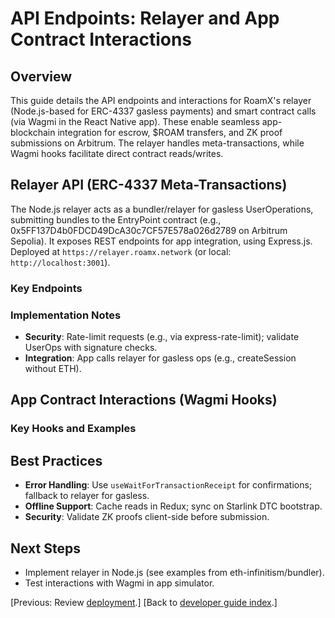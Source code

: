 # API Endpoints: Relayer and App Contract Interactions

## Overview

This guide details the API endpoints and interactions for RoamX's relayer (Node.js-based for ERC-4337 gasless payments) and smart contract calls (via Wagmi in the React Native app). These enable seamless app-blockchain integration for escrow, $ROAM transfers, and ZK proof submissions on Arbitrum. The relayer handles meta-transactions, while Wagmi hooks facilitate direct contract reads/writes.

## Relayer API (ERC-4337 Meta-Transactions)

The Node.js relayer acts as a bundler/relayer for gasless UserOperations, submitting bundles to the EntryPoint contract (e.g., 0x5FF137D4b0FDCD49DcA30c7CF57E578a026d2789 on Arbitrum Sepolia). It exposes REST endpoints for app integration, using Express.js. Deployed at `https://relayer.roamx.network` (or local: `http://localhost:3001`).

### Key Endpoints

### Implementation Notes

- **Security**: Rate-limit requests (e.g., via express-rate-limit); validate UserOps with signature checks.
- **Integration**: App calls relayer for gasless ops (e.g., createSession without ETH).

## App Contract Interactions (Wagmi Hooks)

### Key Hooks and Examples

## Best Practices

- **Error Handling**: Use `useWaitForTransactionReceipt` for confirmations; fallback to relayer for gasless.
- **Offline Support**: Cache reads in Redux; sync on Starlink DTC bootstrap.
- **Security**: Validate ZK proofs client-side before submission.

## Next Steps

- Implement relayer in Node.js (see examples from eth-infinitism/bundler).
- Test interactions with Wagmi in app simulator.

[Previous: Review [deployment](deployment.md).]
[Back to [developer guide index](index.md).]
